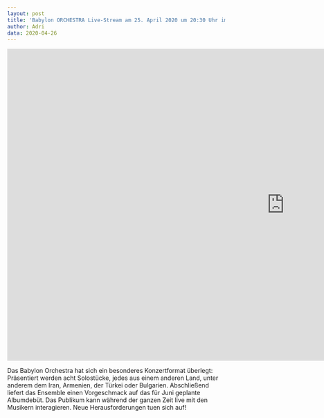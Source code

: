 ```yaml
---
layout: post
title: 'Babylon ORCHESTRA Live-Stream am 25. April 2020 um 20:30 Uhr im Delphi Theater Berlin'
author: Adri
data: 2020-04-26
---
```

 <div class="embed-responsive embed-responsive-16by9">
    <iframe
      width="1280"
      height="720"
      src="https://www.youtube.com/embed/o4NdG1nNJ7c?rel=0&amp;start=18"
      frameborder="0"
      allow="autoplay; encrypted-media"
      allowfullscreen
    ></iframe>
  </div>
</div>

Das Babylon Orchestra hat sich ein besonderes Konzertformat überlegt: Präsentiert werden acht Solostücke, jedes aus einem anderen Land, unter anderem dem Iran, Armenien, der Türkei oder Bulgarien. Abschließend liefert das Ensemble einen Vorgeschmack auf das für Juni geplante Albumdebüt. Das Publikum kann während der ganzen Zeit live mit den Musikern interagieren. Neue Herausforderungen tuen sich auf!
